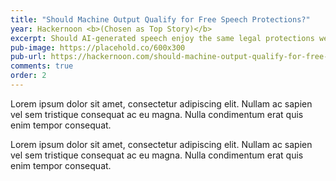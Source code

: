 ```yaml
---
title: "Should Machine Output Qualify for Free Speech Protections?"
year: Hackernoon <b>(Chosen as Top Story)</b>
excerpt: Should AI-generated speech enjoy the same legal protections we extend to human expression? Or should AI-generated content fall into its own category altogether, with separate rules?
pub-image: https://placehold.co/600x300
pub-url: https://hackernoon.com/should-machine-output-qualify-for-free-speech-protections
comments: true
order: 2
---
```


Lorem ipsum dolor sit amet, consectetur adipiscing elit. Nullam ac sapien vel sem tristique consequat ac eu magna. Nulla condimentum erat quis enim tempor consequat.

Lorem ipsum dolor sit amet, consectetur adipiscing elit. Nullam ac sapien vel sem tristique consequat ac eu magna. Nulla condimentum erat quis enim tempor consequat.
